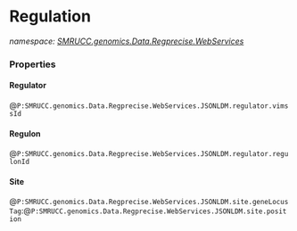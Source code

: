 ﻿# Regulation
_namespace: [SMRUCC.genomics.Data.Regprecise.WebServices](./index.md)_






### Properties

#### Regulator
@``P:SMRUCC.genomics.Data.Regprecise.WebServices.JSONLDM.regulator.vimssId``
#### Regulon
@``P:SMRUCC.genomics.Data.Regprecise.WebServices.JSONLDM.regulator.regulonId``
#### Site
@``P:SMRUCC.genomics.Data.Regprecise.WebServices.JSONLDM.site.geneLocusTag``:@``P:SMRUCC.genomics.Data.Regprecise.WebServices.JSONLDM.site.position``
